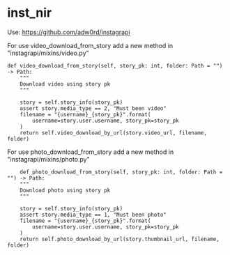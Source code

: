 # inst_nir

Use: https://github.com/adw0rd/instagrapi

For use video_download_from_story add a new method in "instagrapi/mixins/video.py" 

    def video_download_from_story(self, story_pk: int, folder: Path = "") -> Path:
        """
        Download video using story pk
        """
        
        story = self.story_info(story_pk)
        assert story.media_type == 2, "Must been video"
        filename = "{username}_{story_pk}".format(
            username=story.user.username, story_pk=story_pk
        )
        return self.video_download_by_url(story.video_url, filename, folder)
    
For use photo_download_from_story add a new method in "instagrapi/mixins/photo.py" 

        def photo_download_from_story(self, story_pk: int, folder: Path = "") -> Path:
        """
        Download photo using story pk
        """
        
        story = self.story_info(story_pk)
        assert story.media_type == 1, "Must been photo"
        filename = "{username}_{story_pk}".format(
            username=story.user.username, story_pk=story_pk
        )
        return self.photo_download_by_url(story.thumbnail_url, filename, folder)
       

